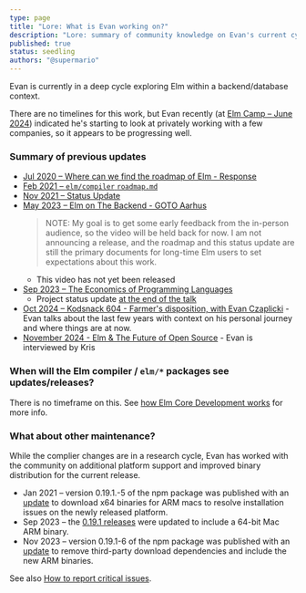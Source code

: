 ```yaml
---
type: page
title: "Lore: What is Evan working on?"
description: "Lore: summary of community knowledge on Evan's current cycle"
published: true
status: seedling
authors: "@supermario"
---
```


<lore></lore>

Evan is currently in a deep cycle exploring Elm within a backend/database context.

There are no timelines for this work, but Evan recently (at [Elm Camp – June 2024](https://elm.camp)) indicated he's starting to look at privately working with a few companies, so it appears to be progressing well.

### Summary of previous updates

- [Jul 2020 – Where can we find the roadmap of Elm - Response](https://discourse.elm-lang.org/t/where-can-we-find-the-roadmap-of-elm/6038/2)
- [Feb 2021 – `elm/compiler` `roadmap.md`](https://github.com/elm/compiler/blob/master/roadmap.md)
- [Nov 2021 – Status Update](https://discourse.elm-lang.org/t/status-update-3-nov-2021/7870)
- [May 2023 – Elm on The Backend - GOTO Aarhus](https://gotoaarhus.com/2023/sessions/2529/elm-on-the-backend)
  > NOTE: My goal is to get some early feedback from the in-person audience, so the video will be held back for now. I am not announcing a release, and the roadmap and this status update are still the primary documents for long-time Elm users to set expectations about this work.
  - This video has not yet been released
- [Sep 2023 – The Economics of Programming Languages](https://www.youtube.com/watch?v=XZ3w_jec1v8)
  - Project status update [at the end of the talk](https://youtu.be/XZ3w_jec1v8?t=2342)
- [Oct 2024 – Kodsnack 604 - Farmer's disposition, with Evan Czaplicki](https://kodsnack.se/international/604/) - Evan talks about the last few years with context on his personal journey and where things are at now.
- [November 2024 - Elm & The Future of Open Source](https://www.youtube.com/watch?v=0SUM4869ODc) - Evan is interviewed by Kris

### When will the Elm compiler / `elm/*` packages see updates/releases?

There is no timeframe on this. See [how Elm Core Development works](/lore/elm-core-development) for more info.


### What about other maintenance?

While the complier changes are in a research cycle, Evan has worked with the community on additional
platform support and improved binary distribution for the current release.

- Jan 2021 – version 0.19.1.-5 of the npm package was published with an [update](https://github.com/elm/compiler/pull/2156) to download x64 binaries for ARM macs to resolve installation issues on the newly released platform.
- Sep 2023 – the [0.19.1 releases](https://github.com/elm/compiler/releases) were updated to include a 64-bit Mac ARM binary.
- Nov 2023 – version 0.19.1-6 of the npm package was published with an [update](https://github.com/elm/compiler/pull/2287) to remove third-party download dependencies and include the new ARM binaries.

See also [How to report critical issues](/lore/how-to-report-critical-issues).
